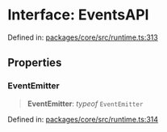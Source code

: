 # Interface: EventsAPI

Defined in: [packages/core/src/runtime.ts:313](https://github.com/vdeantoni/unblessed/blob/cda5e27f3d59c079a4be779247045dff26f0e9d3/packages/core/src/runtime.ts#L313)

## Properties

### EventEmitter

> **EventEmitter**: *typeof* `EventEmitter`

Defined in: [packages/core/src/runtime.ts:314](https://github.com/vdeantoni/unblessed/blob/cda5e27f3d59c079a4be779247045dff26f0e9d3/packages/core/src/runtime.ts#L314)
